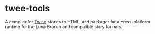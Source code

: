 # twee-tools

A compiler for [Twine](https://twinery.org/) stories to HTML, and packager for a cross-platform runtime
for the LunarBranch and compatible story formats.




